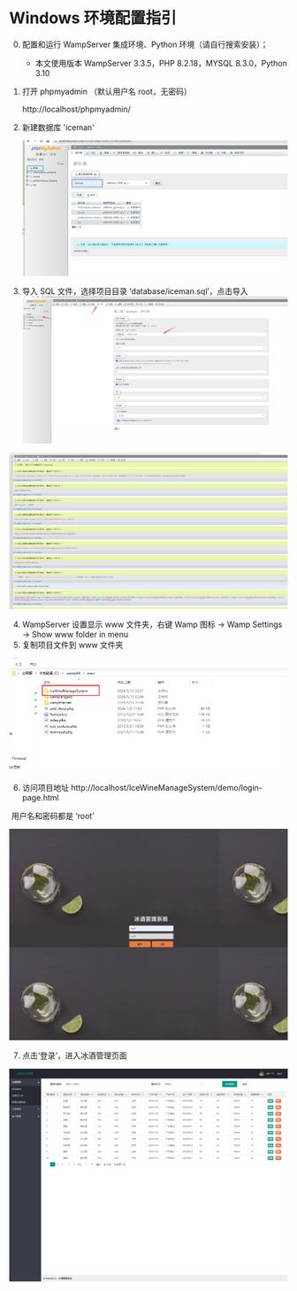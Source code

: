# Windows 环境配置指引

0. 配置和运行 WampServer 集成环境、Python 环境（请自行搜索安装）；
   - 本文使用版本 WampServer 3.3.5，PHP 8.2.18，MYSQL 8.3.0，Python 3.10

1. 打开 phpmyadmin （默认用户名 root，无密码）

   http://localhost/phpmyadmin/

2. 新建数据库 'iceman'

   ![image-20240515230756567](image-20240515230756567.png)

3. 导入 SQL 文件，选择项目目录 ‘database/iceman.sql’，点击导入![image-20240515230944692](image-20240515230944692.png)

![image-20240515231303012](image-20240515231303012.png)

4. WampServer 设置显示 www 文件夹，右键 Wamp 图标 -> Wamp Settings -> Show www folder in menu
5. 复制项目文件到 www 文件夹

![image-20240515231809545](image-20240515231809545.png)

6. 访问项目地址 http://localhost/IceWineManageSystem/demo/login-page.html

​	用户名和密码都是 ‘root’

![image-20240515231932250](image-20240515231932250.png)

7. 点击‘登录’，进入冰酒管理页面

![image-20240515232038076](image-20240515232038076.png)

